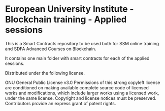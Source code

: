 # European University Institute - Blockchain training - Applied sessions

This is a Smart Contracts repository to be used both for SSM online training and SDFA Advanced Courses on Blockchain.

It contains one main folder with smart contracts for each of the applied sessions.

Distributed under the following license.

GNU General Public License v3.0
Permissions of this strong copyleft license are conditioned on making available complete source code of licensed works and modifications, which include larger works using a licensed work, under the same license. Copyright and license notices must be preserved. Contributors provide an express grant of patent rights.
